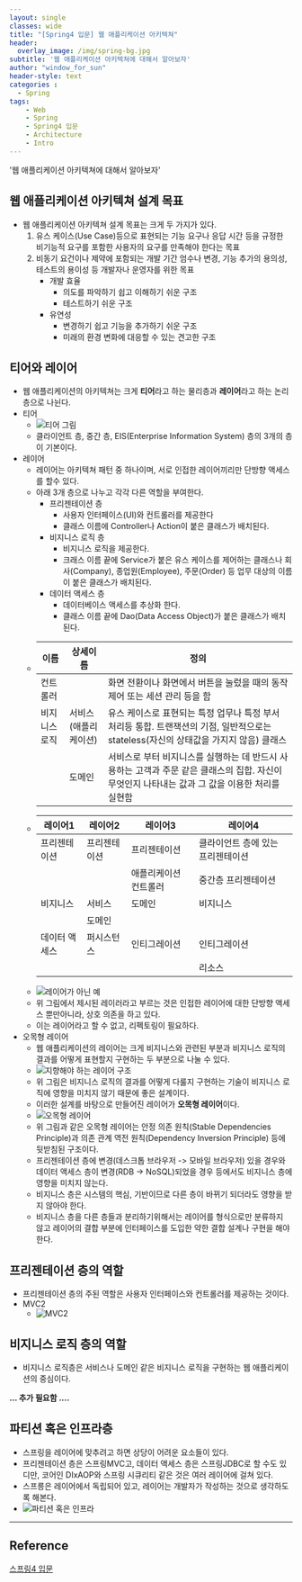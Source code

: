 ```yaml
--- 
layout: single
classes: wide
title: "[Spring4 입문] 웹 애플리케이션 아키텍쳐"
header:
  overlay_image: /img/spring-bg.jpg
subtitle: '웹 애플리케이션 아키텍쳐에 대해서 알아보자'
author: "window_for_sun"
header-style: text
categories :
  - Spring
tags:
    - Web
    - Spring
    - Spring4 입문
    - Architecture
    - Intro
---  
```


'웹 애플리케이션 아키텍쳐에 대해서 알아보자'

## 웹 애플리케이션 아키텍쳐 설계 목표
- 웹 애플리케이션 아키텍쳐 설계 목표는 크게 두 가지가 있다.
	1. 유스 케이스(Use Case)등으로 표현되는 기능 요구나 응답 시간 등을 규정한 비기능적 요구를 포함한 사용자의 요구를 만족해야 한다는 목표
	1. 비동기 요건이나 제약에 포함되는 개발 기간 엄수나 변경, 기능 추가의 용의성, 테스트의 용이성 등 개발자나 운영자를 위한 목표
		- 개발 효율
			- 의도를 파악하기 쉽고 이해하기 쉬운 구조
			- 테스트하기 쉬운 구조
		- 유연성
			- 변경하기 쉽고 기능을 추가하기 쉬운 구조
			- 미래의 환경 변화에 대응할 수 있는 견고한 구조

## 티어와 레이어
- 웹 애플리케이션의 아키텍쳐는 크게 **티어**라고 하는 물리층과 **레이어**라고 하는 논리층으로 나뉜다.
- 티어
	- ![티어 그림]({{site.baseurl}}/img/spring/spring-spring4intro-1-webarchitecture-tier-1.png)
	- 클라이언트 층, 중간 층, EIS(Enterprise Information System) 층의 3개의 층이 기본이다.
- 레이어
	- 레이어는 아키텍쳐 패턴 중 하나이며, 서로 인접한 레이어끼리만 단방향 액세스를 할수 있다.
	- 아래 3개 층으로 나누고 각각 다른 역할을 부여한다.
		- 프리젠테이션 층 
			- 사용자 인터페이스(UI)와 컨트롤러를 제공한다
			- 클래스 이름에 Controller나 Action이 붙은 클래스가 배치된다.
		- 비지니스 로직 층
			- 비지니스 로직을 제공한다. 
			- 크래스 이름 끝에 Service가 붙은 유스 케이스를 제어하는 클래스나 회사(Company), 종업원(Employee), 주문(Order) 등 업무 대상의 이름이 붙은 클래스가 배치된다.
		- 데이터 액세스 층
			- 데이터베이스 액세스를 추상화 한다.
			- 클래스 이름 끝에 Dao(Data Access Object)가 붙은 클래스가 배치된다.
	-   | 이름 | 상세이름 | 정의 |
		|---|---|---|
		| 컨트롤러 | | 화면 전환이나 화면에서 버튼을 눌렀을 때의 동작 제어 또는 세션 관리 등을 함 |
		| 비지니스 로직 | 서비스(애플리케이션) | 유스 케이스로 표현되는 특정 업무나 특정 부서 처리등 통합. 트랜잭션의 기점, 일반적으로는 stateless(자신의 상태값을 가지지 않음) 클래스 |
		| | 도메인 | 서비스로 부터 비지니스를 실행하는 데 반드시 사용하는 고객과 주문 같은 클래스의 집합. 자신이 무엇인지 나타내는 값과 그 값을 이용한 처리를 실현함 |
	-   | 레이어1 | 레이어2 | 레이어3 | 레이어4 |
		|---|---|---|---|
		| 프리젠테이션 | 프리젠테이션 | 프리젠테이션 | 클라이언트 층에 있는 프리젠테이션 |
		| | | 애플리케이션 컨트롤러 | 중간층 프리젠테이션 |
		| 비지니스 | 서비스 | 도메인 | 비지니스 |
		| | 도메인 | | |
		| 데이터 액세스 | 퍼시스턴스 | 인티그레이션 | 인티그레이션 |
		| | | | 리소스 |
	- ![레이어가 아닌 예]({{site.baseurl}}/img/spring/spring-spring4intro-1-webarchitecture-layer-1.png)
	- 위 그림에서 제시된 레이러라고 부르는 것은 인접한 레이어에 대한 단방향 액세스 뿐만아니라, 상호 의존을 하고 있다.
	- 이는 레이어라고 할 수 없고, 리펙토링이 필요하다.
- 오목형 레이어
	- 웹 애플리케이션의 레이어는 크게 비지니스와 관련된 부분과 비지니스 로직의 결과를 어떻게 표현할지 구현하는 두 부분으로 나눌 수 있다.
	- ![지향해야 하는 레이어 구조]({{site.baseurl}}/img/spring/spring-spring4intro-1-webarchitecture-layer-2.png)
	- 위 그림은 비지니스 로직의 결과를 어떻게 다룰지 구현하는 기술이 비지니스 로직에 영향을 미치지 않기 때문에 좋은 설계이다.
	- 이러한 설계를 바탕으로 만들어진 레이어가 **오목형 레이어**이다.
	- ![오목형 레이어]({{site.baseurl}}/img/spring/spring-spring4intro-1-webarchitecture-layer-3.png)
	- 위 그림과 같은 오목형 레이어는 안정 의존 원칙(Stable Dependencies Principle)과 의존 관계 역전 원칙(Dependency Inversion Principle) 등에 뒷받침된 구조이다.
	- 프리젠테이션 층에 변경(데스크톱 브라우저 -> 모바일 브라우저) 있을 경우와 데이터 액세스 층이 변경(RDB -> NoSQL)되었을 경우 등에서도 비지니스 층에 영향을 미치지 않는다.
	- 비지니스 층은 시스템의 핵심, 기반이므로 다른 층이 바뀌기 되더라도 영향을 받지 않아야 한다.
	- 비지니스 층을 다른 층들과 분리하기위해서는 레이어를 형식으로만 분류하지 않고 레이어의 결합 부분에 인터페이스를 도입한 약한 결합 설계나 구현을 해야 한다.

## 프리젠테이션 층의 역할
- 프리젠테이션 층의 주된 역할은 사용자 인터페이스와 컨트롤러를 제공하는 것이다.
- MVC2
	- ![MVC2]({{site.baseurl}}/img/spring/spring-spring4intro-1-webarchitecture-mvc2-1.png)

## 비지니스 로직 층의 역할
- 비지니스 로직층은 서비스나 도메인 같은 비지니스 로직을 구현하는 웹 애플리케이션의 중심이다.

**... 추가 필요함 ....**  

## 파티션 혹은 인프라층
- 스프링을 레이어에 맞추려고 하면 상당이 어려운 요소들이 있다.
- 프리젠테이션 층은 스프링MVC고, 데이터 액세스 층은 스프링JDBC로 할 수도 있디만, 코어인 DIxAOP와 스프링 시큐리티 같은 것은 여러 레이어에 걸쳐 있다.
- 스프릉은 레이어에서 독립되어 있고, 레이어는 개발자가 작성하는 것으로 생각하도록 해본다.
- ![파티션 혹은 인프라]({{site.baseurl}}/img/spring/spring-spring4intro-1-webarchitecture-partitionorinfra-1.png)

---
## Reference
[스프링4 입문](https://book.naver.com/bookdb/book_detail.nhn?bid=12685135)  